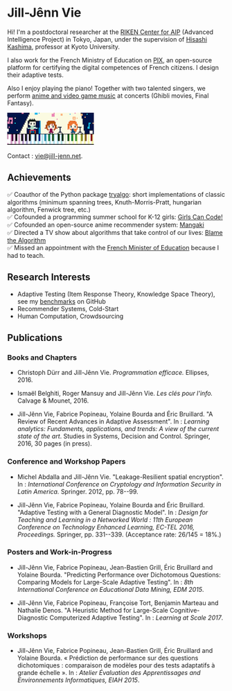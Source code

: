 <div class="container">

# Jill-Jênn Vie

Hi! I'm a postdoctoral researcher at the [RIKEN Center for AIP](https://encrypted.google.com/search?hl=fr&q=riken%20aip) (Advanced Intelligence Project) in Tokyo, Japan, under the supervision of [Hisashi Kashima](http://www.ml.ist.i.kyoto-u.ac.jp/en/), professor at Kyoto University.

I also work for the French Ministry of Education on [PIX](https://pix.beta.gouv.fr), an open-source platform for certifying the digital competences of French citizens. I design their adaptive tests.

Also I enjoy playing the piano! Together with two talented singers, we perform [anime and video game music](https://youtube.com/c/trioelm) at concerts (Ghibli movies, Final Fantasy).

[![Trio ELM](/static/img/trioelm.png)](https://youtube.com/c/trioelm)

Contact : vie@jill-jenn.net.

## Achievements

✅ Coauthor of the Python package [tryalgo](https://github.com/jilljenn/tryalgo/): short implementations of classic algorithms (minimum spanning trees, Knuth-Morris-Pratt, hungarian algorithm, Fenwick tree, etc.)  
✅ Cofounded a programming summer school for K-12 girls: [Girls Can Code!](https://gcc.prologin.org)  
✅ Cofounded an open-source anime recommender system: [Mangaki](https://github.com/mangaki/mangaki/)  
✅ Directed a TV show about algorithms that take control of our lives: [Blame the Algorithm](http://fautealgo.fr)  
✅ Missed an appointment with the [French Minister of Education](http://www.najat-vallaud-belkacem.com) because I had to teach.

## Research Interests

- Adaptive Testing (Item Response Theory, Knowledge Space Theory), see my [benchmarks](https://github.com/jilljenn/qna) on GitHub
- Recommender Systems, Cold-Start
- Human Computation, Crowdsourcing

## Publications

### Books and Chapters

- Christoph Dürr and Jill-Jênn Vie. *Programmation efficace.* Ellipses, 2016.

- Ismaël Belghiti, Roger Mansuy and Jill-Jênn Vie. *Les clés pour l'info.* Calvage & Mounet, 2016.

- Jill-Jênn Vie, Fabrice Popineau, Yolaine Bourda and Éric Bruillard. "A Review of Recent Advances in Adaptive Assessment". In : *Learning analytics: Fundaments, applications, and trends: A view of the current state of the art*. Studies in Systems, Decision and Control. Springer, 2016, 30 pages (in press).

<!-- ### Journal Articles

- Jill-Jênn Vie, Fabrice Popineau, Yolaine Bourda and Éric Bruillard. "Automated Test Assembly for Handling Learner Cold-Start in Large-Scale Assessments". In : *IJAIED: Learning at Scale: What Works & Lessons Learned*. 2016, 15 pages (submitted). -->

### Conference and Workshop Papers

- Michel Abdalla and Jill-Jênn Vie. "Leakage-Resilient spatial encryption". In : *International Conference on Cryptology and Information Security in Latin America.* Springer. 2012, pp. 78--99.

- Jill-Jênn Vie, Fabrice Popineau, Yolaine Bourda and Éric Bruillard. "Adaptive Testing with a General Diagnostic Model". In : *Design for Teaching and Learning in a Networked World : 11th European Conference on Technology Enhanced Learning, EC-TEL 2016, Proceedings.* Springer, pp. 331--339. (Acceptance rate: 26/145 = 18%.)

### Posters and Work-in-Progress

- Jill-Jênn Vie, Fabrice Popineau, Jean-Bastien Grill, Éric Bruillard and Yolaine Bourda. "Predicting Performance over Dichotomous Questions: Comparing Models for Large-Scale Adaptive Testing". In : *8th International Conference on Educational Data Mining, EDM 2015*.

- Jill-Jênn Vie, Fabrice Popineau, Françoise Tort, Benjamin Marteau and Nathalie Denos. "A Heuristic Method for Large-Scale Cognitive-Diagnostic Computerized Adaptive Testing". In : *Learning at Scale 2017*.

### Workshops

- Jill-Jênn Vie, Fabrice Popineau, Jean-Bastien Grill, Éric Bruillard and Yolaine Bourda. « Prédiction de performance sur des questions dichotomiques : comparaison de modèles pour des tests adaptatifs à grande échelle ». In : *Atelier Évaluation des Apprentissages and Environnements Informatiques, EIAH 2015*.

</div>